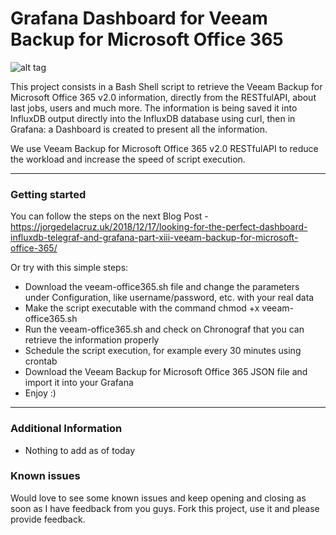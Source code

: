 Grafana Dashboard for Veeam Backup for Microsoft Office 365
===================

![alt tag](https://www.jorgedelacruz.es/wp-content/uploads/2018/12/Grafana-Veeam-Backup-for-Microsoft-Office-365.png)

This project consists in a Bash Shell script to retrieve the Veeam Backup for Microsoft Office 365 v2.0 information, directly from the RESTfulAPI, about last jobs, users and much more. The information is being saved it into InfluxDB output directly into the InfluxDB database using curl, then in Grafana: a Dashboard is created to present all the information.

We use Veeam Backup for Microsoft Office 365 v2.0 RESTfulAPI to reduce the workload and increase the speed of script execution.

----------

### Getting started
You can follow the steps on the next Blog Post - https://jorgedelacruz.uk/2018/12/17/looking-for-the-perfect-dashboard-influxdb-telegraf-and-grafana-part-xiii-veeam-backup-for-microsoft-office-365/

Or try with this simple steps:
* Download the veeam-office365.sh file and change the parameters under Configuration, like username/password, etc. with your real data
* Make the script executable with the command chmod +x veeam-office365.sh
* Run the veeam-office365.sh and check on Chronograf that you can retrieve the information properly
* Schedule the script execution, for example every 30 minutes using crontab
* Download the Veeam Backup for Microsoft Office 365 JSON file and import it into your Grafana
* Enjoy :)

----------

### Additional Information
* Nothing to add as of today

### Known issues 
Would love to see some known issues and keep opening and closing as soon as I have feedback from you guys. Fork this project, use it and please provide feedback.
